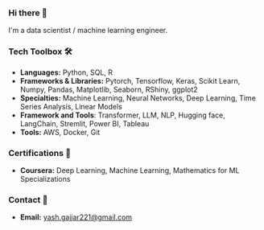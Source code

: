 ### Hi there 👋

I'm a data scientist / machine learning engineer.
  
### Tech Toolbox 🛠️
- **Languages:** Python, SQL, R
- **Frameworks & Libraries:** Pytorch, Tensorflow, Keras, Scikit Learn, Numpy, Pandas, Matplotlib, Seaborn, RShiny, ggplot2
- **Specialties:** Machine Learning, Neural Networks, Deep Learning, Time Series Analysis, Linear Models
- **Framework and Tools**: Transformer, LLM, NLP, Hugging face, LangChain, Stremlit, Power BI, Tableau
- **Tools:** AWS, Docker, Git

### Certifications 📜
- **Coursera:** Deep Learning, Machine Learning, Mathematics for ML Specializations

### Contact 📧
- **Email:** yash.gajjar221@gmail.com
